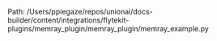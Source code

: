 Path: /Users/ppiegaze/repos/unionai/docs-builder/content/integrations/flytekit-plugins/memray_plugin/memray_plugin/memray_example.py